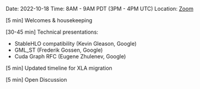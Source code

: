 Date: 2022-10-18
Time: 8AM - 9AM PDT (3PM - 4PM UTC)
Location: [Zoom](https://us02web.zoom.us/j/87557882524?pwd=QUJZQlZub0tRTk1CbCt4eFYzZ0lJUT09)

[5 min] Welcomes & housekeeping 

[30-45 min] Technical presentations: 
  * StableHLO compatibility (Kevin Gleason, Google)
  * GML_ST (Frederik Gossen, Google) 
  * Cuda Graph RFC (Eugene Zhulenev, Google)
  
[5 min] Updated timeline for XLA migration

[5 min] Open Discussion

